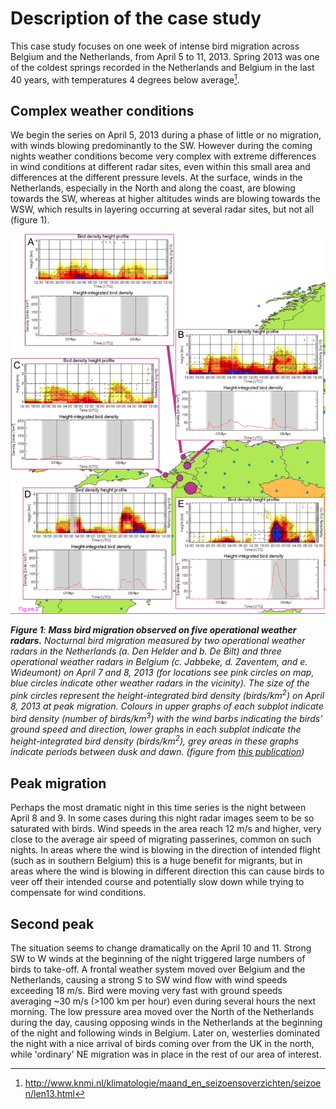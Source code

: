 # Description of the case study

This case study focuses on one week of intense bird migration across Belgium and the Netherlands, from April 5 to 11, 2013. Spring 2013 was one of the coldest springs recorded in the Netherlands and Belgium in the last 40 years, with temperatures 4 degrees below average[^1].

## Complex weather conditions

We begin the series on April 5, 2013 during a phase of little or no migration, with winds blowing predominantly to the SW. However during the coming nights weather conditions become very complex with extreme differences in wind conditions at different radar sites, even within this small area and differences at the different pressure levels. At the surface, winds in the Netherlands, especially in the North and along the coast, are blowing towards the SW, whereas at higher altitudes winds are blowing towards the WSW, which results in layering occurring at several radar sites, but not all (figure 1).

[^1]: http://www.knmi.nl/klimatologie/maand_en_seizoensoverzichten/seizoen/len13.html

![figure-1](../images/figure-1.png)

_**Figure 1**: **Mass bird migration observed on five operational weather radars.** Nocturnal bird migration measured by two operational weather radars in the Netherlands (a. Den Helder and b. De Bilt) and three operational weather radars in Belgium (c. Jabbeke, d. Zaventem, and e. Wideumont) on April 7 and 8, 2013 (for locations see pink circles on map, blue circles indicate other weather radars in the vicinity). The size of the pink circles represent the height-integrated bird density (birds/km<sup>2</sup>) on April 8, 2013 at peak migration. Colours in upper graphs of each subplot indicate bird density (number of birds/km<sup>3</sup>) with the wind barbs indicating the birds’ ground speed and direction, lower graphs in each subplot indicate the height-integrated bird density (birds/km<sup>2</sup>), grey areas in these graphs indicate periods between dusk and dawn. (figure from [this publication](doi.org/10.1186/2051-3933-2-9))_

## Peak migration

Perhaps the most dramatic night in this time series is the night between April 8 and 9. In some cases during this night radar images seem to be so saturated with birds. Wind speeds in the area reach 12 m/s and higher, very close to the average air speed of migrating passerines, common on such nights. In areas where the wind is blowing in the direction of intended flight (such as in southern Belgium) this is a huge benefit for migrants, but in areas where the wind is blowing in different direction this can cause birds to veer off their intended course and potentially slow down while trying to compensate for wind conditions.

## Second peak

The situation seems to change dramatically on the April 10 and 11. Strong SW to W winds at the beginning of the night triggered large numbers of birds to take-off. A frontal weather system moved over Belgium and the Netherlands, causing a strong S to SW wind flow with wind speeds exceeding 18 m/s. Bird were moving very fast with ground speeds averaging ~30 m/s (>100 km per hour) even during several hours the next morning. The low pressure area moved over the North of the Netherlands during the day, causing opposing winds in the Netherlands at the beginning of the night and following winds in Belgium. Later on, westerlies dominated the night with a nice arrival of birds coming over from the UK in the north, while 'ordinary' NE migration was in place in the rest of our area of interest.
